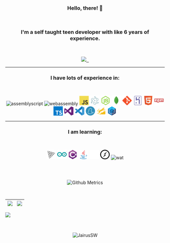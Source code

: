 <h3 align="center">Hello, there! 👋</h3>

<br>
<h3 align="center">I'm a self taught teen developer with like 6 years of experience.</h3>
<br>

<p align="center">
 <a target="_blank" href=https://github.com/JairusSW>
  <img src=https://img.shields.io/github/followers/JairusSW?label=follow%20me&style=social />
  &nbsp;
</a>
</p>

<hr>
<h3 align="center">I have lots of experience in:</h3>
<br>

<p align="center">
<img src=https://avatars.githubusercontent.com/u/28916798?s=200&v=4 alt=assemblyscript width="30" height="30"/>
<img src=https://raw.githubusercontent.com/wasmerio/vscode-wasm/008e8f5a33c4dc1444d062bdfc124813f6acbaf4/images/vscode-wasm-logo.svg alt=webassembly width="30" height="30"/>
<img src=https://raw.githubusercontent.com/devicons/devicon/master/icons/javascript/javascript-original.svg alt=javascript width="30" height="30"/>
<img src=https://github.com/devicons/devicon/blob/master/icons/electron/electron-original.svg alt=electron width="30" height="30"/>
<img src=https://raw.githubusercontent.com/devicons/devicon/master/icons/nodejs/nodejs-original.svg alt=nodejs width="30" height="30"/>
<img src=https://raw.githubusercontent.com/devicons/devicon/master/icons/mongodb/mongodb-original.svg alt=mongodb width="30" height="30"/>
<img src=https://raw.githubusercontent.com/devicons/devicon/master/icons/git/git-original.svg alt=git width="30" height="30"/>
<img src=https://github.com/devicons/devicon/blob/master/icons/heroku/heroku-original.svg alt=heroku width="30" height="30"/>
<img src=https://github.com/devicons/devicon/blob/master/icons/html5/html5-original.svg alt=html5 width="30" height="30"/>
<img src=https://github.com/devicons/devicon/blob/master/icons/npm/npm-original-wordmark.svg alt=npm width="30" height="30"/>
<img src=https://github.com/devicons/devicon/blob/master/icons/typescript/typescript-original.svg alt=typescript width="30" height="30"/>
<img src=https://github.com/devicons/devicon/blob/master/icons/visualstudio/visualstudio-plain.svg alt=visualstudio width="30" height="30"/>
<img src=https://github.com/devicons/devicon/blob/master/icons/vscode/vscode-original.svg alt=vscode width="30" height="30"/>
<img src=https://github.com/devicons/devicon/blob/master/icons/yarn/yarn-original.svg alt=yarn width="30" height="30"/>
<img src=https://github.com/devicons/devicon/blob/master/icons/rocksdb/rocksdb-plain.svg alt=rocksdb width="30" height="30"/>
<img src=https://github.com/devicons/devicon/blob/master/icons/sequelize/sequelize-original.svg alt=sequelize width="30" height="30"/>
</p>

<hr>
<h3 align="center">I am learning:</h3>
<br>

<p align="center">
<img src=https://github.com/devicons/devicon/blob/master/icons/threejs/threejs-original.svg alt=threejs width="30" height="30"/>
<img src=https://github.com/devicons/devicon/blob/master/icons/arduino/arduino-original.svg alt=arduino width="30" height="30"/>
<img src=https://github.com/devicons/devicon/blob/master/icons/csharp/csharp-original.svg alt=csharp width="30" height="30"/>
<img src=https://github.com/devicons/devicon/blob/master/icons/java/java-original.svg alt=java width="30" height="30"/>
<img src=https://raw.githubusercontent.com/JairusSW/JairusSW/main/img/rust.svg alt=rust width="30" height="30"/>
<img src=https://github.com/devicons/devicon/blob/master/icons/socketio/socketio-original.svg alt=socketio width="30" height="30"/>
<img src=https://raw.githubusercontent.com/wasmerio/vscode-wasm/008e8f5a33c4dc1444d062bdfc124813f6acbaf4/images/vscode-wasm-logo.svg alt=wat width="30" height="30"/>
</p>

<br><br>

<p align="center">

<img width="500" src="https://metrics.lecoq.io/JairusSW" alt="Github Metrics">
  
<br>

</p>

<br>

|![](https://github-readme-stats.vercel.app/api?username=JairusSW&&show_icons=true&title_color=ffffff&icon_color=bb2acf&text_color=daf7dc&bg_color=151515)|![](https://github-readme-stats.vercel.app/api/top-langs/?username=blueedgetechno&layout=compact&theme=tokyonight&langs_count=10)|
|-|-|

![](https://activity-graph.herokuapp.com/graph?username=JairusSW&theme=redical)

<br>
<p align="center"><p align="center"> <img src="https://komarev.com/ghpvc/?username=JairusSW" alt="JairusSW"/> </p>  </p>
<br>
